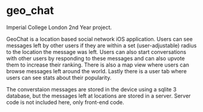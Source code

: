 # geo_chat

Imperial College London 2nd Year project.

GeoChat is a location based social network iOS application. Users can see
messages left by other users if they are within a set (user-adjustable) radius
to the location the message was left. Users can also start conversations with
other users by responding to these messages and can also upvote them to increase
their ranking. There is also a map view where users can browse messages left 
around the world. Lastly there is a user tab where users can see stats about 
their popularity.

The converstaion messages are stored in the device using a sqlite 3 database, 
but the messages left at locations are stored in a server. Server code is not
included here, only front-end code.
